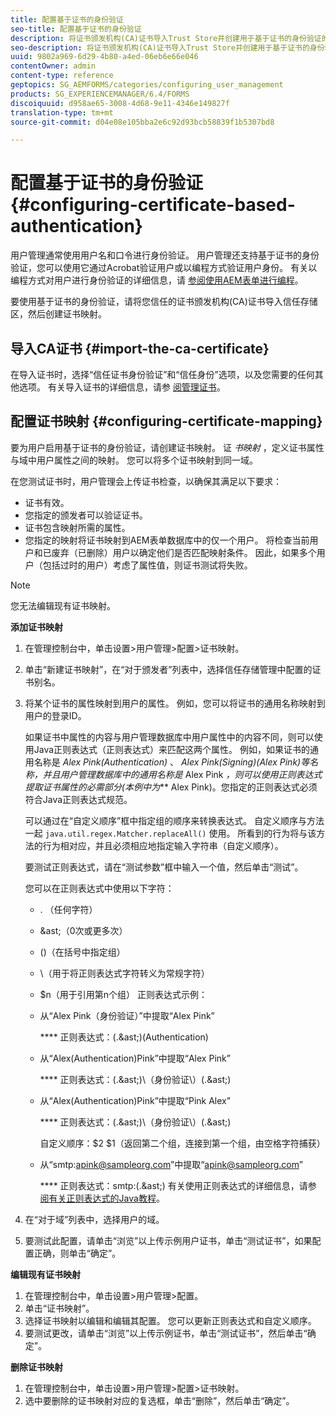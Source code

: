 ```yaml
---
title: 配置基于证书的身份验证
seo-title: 配置基于证书的身份验证
description: 将证书颁发机构(CA)证书导入Trust Store并创建用于基于证书的身份验证的证书映射。
seo-description: 将证书颁发机构(CA)证书导入Trust Store并创建用于基于证书的身份验证的证书映射。
uuid: 9802a969-6d29-4b80-a4ed-06eb6e66e046
contentOwner: admin
content-type: reference
geptopics: SG_AEMFORMS/categories/configuring_user_management
products: SG_EXPERIENCEMANAGER/6.4/FORMS
discoiquuid: d958ae65-3008-4d68-9e11-4346e149827f
translation-type: tm+mt
source-git-commit: d04e08e105bba2e6c92d93bcb58839f1b5307bd8

---
```



# 配置基于证书的身份验证 {#configuring-certificate-based-authentication}

用户管理通常使用用户名和口令进行身份验证。 用户管理还支持基于证书的身份验证，您可以使用它通过Acrobat验证用户或以编程方式验证用户身份。 有关以编程方式对用户进行身份验证的详细信息，请 [参阅使用AEM表单进行编程](https://www.adobe.com/go/learn_aemforms_programming_63)。

要使用基于证书的身份验证，请将您信任的证书颁发机构(CA)证书导入信任存储区，然后创建证书映射。

## 导入CA证书 {#import-the-ca-certificate}

在导入证书时，选择“信任证书身份验证”和“信任身份”选项，以及您需要的任何其他选项。 有关导入证书的详细信息，请参 [阅管理证书](/help/forms/using/admin-help/certificates.md#managing-certificates)。

## 配置证书映射 {#configuring-certificate-mapping}

要为用户启用基于证书的身份验证，请创建证书映射。 证 *书映射* ，定义证书属性与域中用户属性之间的映射。 您可以将多个证书映射到同一域。

在您测试证书时，用户管理会上传证书检查，以确保其满足以下要求：

* 证书有效。
* 您指定的颁发者可以验证证书。
* 证书包含映射所需的属性。
* 您指定的映射将证书映射到AEM表单数据库中的仅一个用户。 将检查当前用户和已废弃（已删除）用户以确定他们是否匹配映射条件。 因此，如果多个用户（包括过时的用户）考虑了属性值，则证书测试将失败。

>[!NOTE]
>
>您无法编辑现有证书映射。

**添加证书映射**

1. 在管理控制台中，单击设置>用户管理>配置>证书映射。
1. 单击“新建证书映射”，在“对于颁发者”列表中，选择信任存储管理中配置的证书别名。
1. 将某个证书的属性映射到用户的属性。 例如，您可以将证书的通用名称映射到用户的登录ID。

   如果证书中属性的内容与用户管理数据库中用户属性中的内容不同，则可以使用Java正则表达式（正则表达式）来匹配这两个属性。 例如，如果证书的通用名称是 *Alex Pink(Authentication)* 、 *Alex Pink(Signing)(Alex Pink)等名称，并且用户管理数据库中的通用名称是* Alex Pink *，则可以使用正则表达式提取证书属性的必需部分(本例中为*** Alex Pink)。您指定的正则表达式必须符合Java正则表达式规范。

   可以通过在“自定义顺序”框中指定组的顺序来转换表达式。 自定义顺序与方法一起 `java.util.regex.Matcher.replaceAll()` 使用。 所看到的行为将与该方法的行为相对应，并且必须相应地指定输入字符串（自定义顺序）。

   要测试正则表达式，请在“测试参数”框中输入一个值，然后单击“测试”。

   您可以在正则表达式中使用以下字符：

   * . （任何字符）
   * &amp;ast;（0次或更多次）
   * ()（在括号中指定组）
   * \（用于将正则表达式字符转义为常规字符）
   * $n（用于引用第n个组）
   正则表达式示例：

   * 从“Alex Pink（身份验证）”中提取“Alex Pink”

      **** 正则表达式：(.&amp;ast;)\(Authentication\)

   * 从“Alex(Authentication)Pink”中提取“Alex Pink”

      **** 正则表达式：(.&amp;ast;)\（身份验证\）(.&amp;ast;)

   * 从“Alex(Authentication)Pink”中提取“Pink Alex”

      **** 正则表达式：(.&amp;ast;)\（身份验证\）(.&amp;ast;)

      自定义顺序：$2 $1（返回第二个组，连接到第一个组，由空格字符捕获）

   * 从“smtp:apink@sampleorg.com”中提取“apink@sampleorg.com”

      **** 正则表达式：smtp:(.&amp;ast;)
   有关使用正则表达式的详细信息，请参 [阅有关正则表达式的Java教程](https://java.sun.com/docs/books/tutorial/essential/regex/)。

1. 在“对于域”列表中，选择用户的域。
1. 要测试此配置，请单击“浏览”以上传示例用户证书，单击“测试证书”，如果配置正确，则单击“确定”。

**编辑现有证书映射**

1. 在管理控制台中，单击设置>用户管理>配置。
1. 单击“证书映射”。
1. 选择证书映射以编辑和编辑其配置。 您可以更新正则表达式和自定义顺序。
1. 要测试更改，请单击“浏览”以上传示例证书，单击“测试证书”，然后单击“确定”。

**删除证书映射**

1. 在管理控制台中，单击设置>用户管理>配置>证书映射。
1. 选中要删除的证书映射对应的复选框，单击“删除”，然后单击“确定”。

